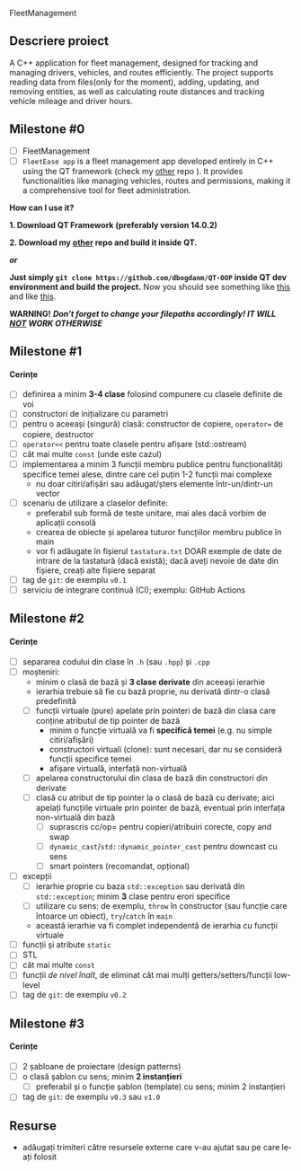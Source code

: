 FleetManagement

## Descriere proiect
A C++ application for fleet management, designed for tracking and managing drivers, vehicles, and routes efficiently. The project supports reading data from files(only for the moment), adding, updating, and removing entities, as well as calculating route distances and tracking vehicle mileage and driver hours. 
## Milestone #0

- [ ] FleetManagement
- [ ] `FleetEase app` is a fleet management app developed entirely in C++ using the QT framework (check my [other](https://github.com/dbogdanm/QT-OOP) repo ). It provides functionalities like managing vehicles, routes and permissions, making it a comprehensive tool for fleet administration.
 
**How can I use it?**

**1. Download QT Framework (preferably version 14.0.2)**

**2. Download my [other](https://github.com/dbogdanm/QT-OOP) repo and build it inside QT.**

 ***or***
          
  **Just simply `git clone https://github.com/dbogdanm/QT-OOP` inside QT dev environment and build the project.**
      Now you should see something like [this](https://media.discordapp.net/attachments/757656608137412719/1305835843013054524/image.png?ex=6746eee6&is=67459d66&hm=f7323c0e399c838e2ea1bf9a2402d8502f7b7d0ec8bbdc13a41cb5aa492081b8&=&format=webp&quality=lossless&width=760&height=488) and like [this](https://media.discordapp.net/attachments/757656608137412719/1305654537327218698/image.png?ex=6746eecb&is=67459d4b&hm=e83afe023d413a8d10301521d2e14d6a94e48c3fd4ae4ae95b5d54e5f1e484cc&=&format=webp&quality=lossless&width=868&height=469). 
      
**WARNING!** ***Don't forget to change your filepaths accordingly! IT WILL <u>NOT</u> WORK OTHERWISE***

      
      
## Milestone #1

#### Cerințe
- [ ] definirea a minim **3-4 clase** folosind compunere cu clasele definite de voi
- [ ] constructori de inițializare cu parametri
- [ ] pentru o aceeași (singură) clasă: constructor de copiere, `operator=` de copiere, destructor
- [ ] `operator<<` pentru toate clasele pentru afișare (std::ostream)
- [ ] cât mai multe `const` (unde este cazul)
- [ ] implementarea a minim 3 funcții membru publice pentru funcționalități specifice temei alese, dintre care cel puțin 1-2 funcții mai complexe
  - nu doar citiri/afișări sau adăugat/șters elemente într-un/dintr-un vector
- [ ] scenariu de utilizare a claselor definite:
  - preferabil sub formă de teste unitare, mai ales dacă vorbim de aplicații consolă 
  - crearea de obiecte și apelarea tuturor funcțiilor membru publice în main
  - vor fi adăugate în fișierul `tastatura.txt` DOAR exemple de date de intrare de la tastatură (dacă există); dacă aveți nevoie de date din fișiere, creați alte fișiere separat
- [ ] tag de `git`: de exemplu `v0.1`
- [ ] serviciu de integrare continuă (CI); exemplu: GitHub Actions

## Milestone #2

#### Cerințe
- [ ] separarea codului din clase în `.h` (sau `.hpp`) și `.cpp`
- [ ] moșteniri:
  - minim o clasă de bază și **3 clase derivate** din aceeași ierarhie
  - ierarhia trebuie să fie cu bază proprie, nu derivată dintr-o clasă predefinită
  - [ ] funcții virtuale (pure) apelate prin pointeri de bază din clasa care conține atributul de tip pointer de bază
    - minim o funcție virtuală va fi **specifică temei** (e.g. nu simple citiri/afișări)
    - constructori virtuali (clone): sunt necesari, dar nu se consideră funcții specifice temei
    - afișare virtuală, interfață non-virtuală
  - [ ] apelarea constructorului din clasa de bază din constructori din derivate
  - [ ] clasă cu atribut de tip pointer la o clasă de bază cu derivate; aici apelați funcțiile virtuale prin pointer de bază, eventual prin interfața non-virtuală din bază
    - [ ] suprascris cc/op= pentru copieri/atribuiri corecte, copy and swap
    - [ ] `dynamic_cast`/`std::dynamic_pointer_cast` pentru downcast cu sens
    - [ ] smart pointers (recomandat, opțional)
- [ ] excepții
  - [ ] ierarhie proprie cu baza `std::exception` sau derivată din `std::exception`; minim **3** clase pentru erori specifice
  - [ ] utilizare cu sens: de exemplu, `throw` în constructor (sau funcție care întoarce un obiect), `try`/`catch` în `main`
  - această ierarhie va fi complet independentă de ierarhia cu funcții virtuale
- [ ] funcții și atribute `static`
- [ ] STL
- [ ] cât mai multe `const`
- [ ] funcții *de nivel înalt*, de eliminat cât mai mulți getters/setters/funcții low-level
- [ ] tag de `git`: de exemplu `v0.2`

## Milestone #3

#### Cerințe
- [ ] 2 șabloane de proiectare (design patterns)
- [ ] o clasă șablon cu sens; minim **2 instanțieri**
  - [ ] preferabil și o funcție șablon (template) cu sens; minim 2 instanțieri
- [ ] tag de `git`: de exemplu `v0.3` sau `v1.0`

## Resurse
- adăugați trimiteri către resursele externe care v-au ajutat sau pe care le-ați folosit
